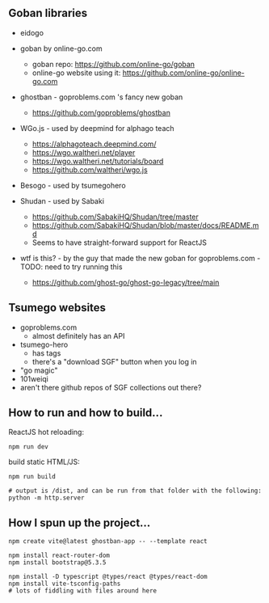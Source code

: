
## Goban libraries
- eidogo
- goban by online-go.com
  - goban repo: https://github.com/online-go/goban
  - online-go website using it: https://github.com/online-go/online-go.com
- ghostban - goproblems.com 's fancy new goban
  - https://github.com/goproblems/ghostban
- WGo.js - used by deepmind for alphago teach
  - https://alphagoteach.deepmind.com/
  - https://wgo.waltheri.net/player
  - https://wgo.waltheri.net/tutorials/board
  - https://github.com/waltheri/wgo.js
- Besogo - used by tsumegohero
- Shudan - used by Sabaki
  - https://github.com/SabakiHQ/Shudan/tree/master
  - https://github.com/SabakiHQ/Shudan/blob/master/docs/README.md
  - Seems to have straight-forward support for ReactJS

- wtf is this? - by the guy that made the new goban for goproblems.com - TODO: need to try running this
  - https://github.com/ghost-go/ghost-go-legacy/tree/main


## Tsumego websites
- goproblems.com
  - almost definitely has an API
- tsumego-hero
  - has tags
  - there's a "download SGF" button when you log in
- "go magic"
- 101weiqi
- aren't there github repos of SGF collections out there?










## How to run and how to build...


ReactJS hot reloading:
```
npm run dev
```




build static HTML/JS:
```
npm run build

# output is /dist, and can be run from that folder with the following:
python -m http.server
```






## How I spun up the project...

```
npm create vite@latest ghostban-app -- --template react

npm install react-router-dom
npm install bootstrap@5.3.5

npm install -D typescript @types/react @types/react-dom
npm install vite-tsconfig-paths
# lots of fiddling with files around here
```






